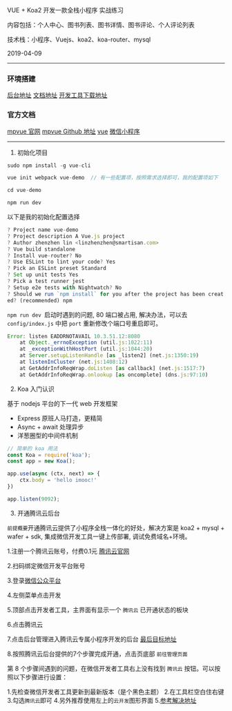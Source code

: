 VUE + Koa2 开发一款全栈小程序 实战练习

内容包括：个人中心、图书列表、图书详情、图书评论、个人评论列表

技术栈：小程序、Vuejs、koa2、koa-router、mysql

2019-04-09

---

### 环境搭建
[后台地址](https://mp.weixin.qq.com)
[文档地址](https://developers.weixin.qq.com/miniprogram/dev/index.html)
[开发工具下载地址](https://developers.weixin.qq.com/miniprogram/dev/devtools/download.html)


### 官方文档
[mpvue 官网](http://mpvue.com/)
[mpvue Github 地址](https://github.com/Meituan-Dianping/mpvue)
[vue](https://cn.vuejs.org/v2/guide/)
[微信小程序](https://developers.weixin.qq.com/miniprogram/dev/index.html)

---

1. 初始化项目

```js
sudo npm install -g vue-cli

vue init webpack vue-demo  // 有一些配置项，按照需求选择即可，我的配置项如下

cd vue-demo

npm run dev
```

以下是我的初始化配置选择

```js
? Project name vue-demo
? Project description A Vue.js project
? Author zhenzhen lin <linzhenzhen@smartisan.com>
? Vue build standalone
? Install vue-router? No
? Use ESLint to lint your code? Yes
? Pick an ESLint preset Standard
? Set up unit tests Yes
? Pick a test runner jest
? Setup e2e tests with Nightwatch? No
? Should we run `npm install` for you after the project has been creat
ed? (recommended) npm
```

`npm run dev `启动时遇到的问题, 80 端口被占用, 解决办法，可以去 `config/index.js` 中把 `port` 重新修改个端口号重启即可。

```js
Error: listen EADDRNOTAVAIL 10.3.51.12:8080
    at Object._errnoException (util.js:1022:11)
    at _exceptionWithHostPort (util.js:1044:20)
    at Server.setupListenHandle [as _listen2] (net.js:1350:19)
    at listenInCluster (net.js:1408:12)
    at GetAddrInfoReqWrap.doListen [as callback] (net.js:1517:7)
    at GetAddrInfoReqWrap.onlookup [as oncomplete] (dns.js:97:10)
```

2. Koa 入门认识

基于 nodejs 平台的下一代 web 开发框架

- Express 原班人马打造，更精简
- Async + await 处理异步
- 洋葱圈型的中间件机制

```js
// 简单的 koa 用法
const Koa = require('koa');
const app = new Koa();

app.use(async (ctx, next) => {
    ctx.body = 'hello imooc!'
})

app.listen(9092);
```

3. 开通腾讯云后台

`前提概要`开通腾讯云提供了小程序全栈一体化的好处，解决方案是 koa2 + mysql + wafer + sdk, 集成微信开发工具一键上传部署, 调试免费域名+环境。

1.注册一个腾讯云账号，付费0.1元 [腾讯云官网](https://console.qcloud.com/)

2.扫码绑定微信开发平台账号

3.登录[微信公众平台](https://mp.weixin.qq.com) 

4.左侧菜单点击开发

5.顶部点击开发者工具，主界面有显示一个 `腾讯云` 已开通状态的板块

6.点击腾讯云

7.点击后台管理进入腾讯云专属小程序开发的后台 [最后目标地址](https://console.qcloud.com/lav2/dev)

8.按照腾讯云后台提供的7个步骤完成开通，点击页底部 `前往管理页面`

第 8 个步骤间遇到的问题，在微信开发者工具右上没有找到 `腾讯云` 按钮。可以按照以下步骤进行设置：

1.先检查微信开发者工具更新到最新版本（是个黑色主题）
2.在工具栏空白住右键
3.勾选`腾讯云`即可
4.另外推荐使用左上的`云开发`图形界面
5.[参考解决地址](https://www.jianshu.com/p/5dd5c2d885ec)